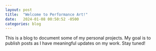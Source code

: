 ```yaml
---
layout: post
title:  "Welcome to Performance Art!"
date:   2024-01-08 00:50:52 -0500
categories: blog
---
```


This is a blog to document some of my personal projects. My goal is to publish posts as I have meaningful updates on my work. Stay tuned!